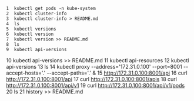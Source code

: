     1  kubectl get pods -n kube-system 
    2  kubectl cluster-info
    3  kubectl cluster-info > README.md
    4  ls
    5  kubectl versions
    6  kubectl version
    7  kubectl version >> README.md 
    8  ls
    9  kubectl api-versions
   10  kubectl api-versions >> README.md 
   11  kubectl api-resources
   12  kubectl api-versions
   13  ls
   14  kubectl proxy --address='172.31.0.100' --port=8001 --accept-hosts='.' --accept-paths='.' &
   15  http://172.31.0.100:8001/api
   16  curl http://172.31.0.100:8001/api
   17  curl http://172.31.0.100:8001/apis
   18  curl http://172.31.0.100:8001/api/v1
   19  curl http://172.31.0.100:8001/api/v1/pods 
   20  ls
   21  history >> README.md 

